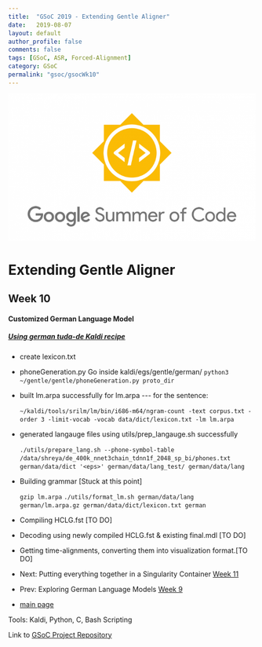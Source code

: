 ```yaml
---
title:  "GSoC 2019 - Extending Gentle Aligner"
date:   2019-08-07
layout: default
author_profile: false
comments: false
tags: [GSoC, ASR, Forced-Alignment]
category: GSoC
permalink: "gsoc/gsocWk10"
---
```


![GSoC](/icons/GSoC.png)

<h1> Extending Gentle Aligner </h1>
<h2> Week 10 </h2>
<h4> Customized German Language Model </h4>

##### [Using german tuda-de Kaldi recipe](https://github.com/uhh-lt/kaldi-tuda-de)

* create lexicon.txt
* phoneGeneration.py
    Go inside kaldi/egs/gentle/german/
    `python3 ~/gentle/gentle/phoneGeneration.py proto_dir`
* built lm.arpa successfully
    for lm.arpa --- for the sentence:

    ```~/kaldi/tools/srilm/lm/bin/i686-m64/ngram-count -text corpus.txt -order 3 -limit-vocab -vocab data/dict/lexicon.txt -lm lm.arpa```

* generated langauge files using utils/prep_langauge.sh successfully

    ```./utils/prepare_lang.sh --phone-symbol-table /data/shreya/de_400k_nnet3chain_tdnn1f_2048_sp_bi/phones.txt german/data/dict '<eps>' german/data/lang_test/ german/data/lang```

* Building grammar [Stuck at this point]

    ```gzip lm.arpa```
    ```./utils/format_lm.sh german/data/lang german/lm.arpa.gz german/data/dict/lexicon.txt german```

* Compiling HCLG.fst [TO DO]

* Decoding using newly compiled HCLG.fst & existing final.mdl [TO DO]

* Getting time-alignments, converting them into visualization format.[TO DO]

* Next: Putting everything together in a Singularity Container [Week 11](https://shreya2111.github.io/gsocWk11)
* Prev: Exploring German Language Models [Week 9](https://shreya2111.github.io/gsoc/gsocWk9)
* [main page](https://shreya2111.github.io/gsoc)

Tools:
Kaldi, Python, C, Bash Scripting

Link to [GSoC Project Repository](https://github.com/shreya2111/gentle-labs)


